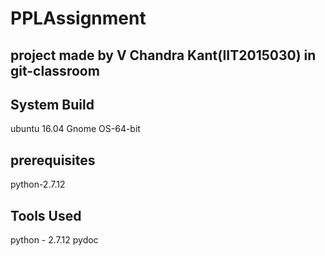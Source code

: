 # PPLAssignment

## project made by V Chandra Kant(IIT2015030) in git-classroom

## System Build

ubuntu 16.04 Gnome
OS-64-bit
## prerequisites

python-2.7.12
## Tools Used

python - 2.7.12
pydoc
